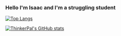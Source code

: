 ### Hello I'm Isaac and I'm a struggling student


[![Top Langs](https://github-readme-stats.vercel.app/api/top-langs/?username=Iscaraca&count_private=true&show_icons=true&theme=shades-of-purple&layout=compact)](https://github.com/anuraghazra/github-readme-stats)


[![ThinkerPal's GitHub stats](https://github-readme-stats.vercel.app/api?username=Iscaraca&count_private=true&show_icons=true&theme=shades-of-purple)](https://github.com/anuraghazra/github-readme-stats)
